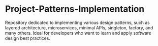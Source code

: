# Project-Patterns-Implementation
Repository dedicated to implementing various design patterns, such as layered architecture, microservices, minimal APIs, singleton, factory, and many others. Ideal for developers who want to learn and apply software design best practices.
